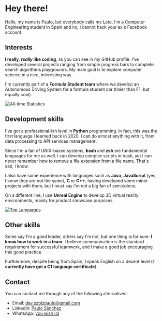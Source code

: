 # Hey there!

Hello, my name is Paulo, but everybody calls me Lete. I'm a Computer Engineering student in Spain and no, I cannot hack your ex's Facebook account.

## Interests

**I really, _really_ like coding**, as you can see in my GitHub profile. I've developed several projects ranging from simple progress bars to complete search algorithms playgrounds. My main goal is to explore computer science in a nice, interesting way.

I'm currently part of a **Formula Student team** where we develop an Autonomous Driving System for a formula student car (tinier than F1, but equally cool).

![All-time Statistics](https://github-readme-stats.vercel.app/api?username=erlete&border_radius=15&count_private=true&hide=prs&hide_border=true&hide_title=true&locale=en&show_icons=true&show_owner=true&theme=tokyonight)

## Development skills

I've got a professional-ish level in **Python** programming. In fact, this was the first language I learned back in 2020. I can do almost anything with it, from data processing to API services management.

Since I'm a fan of UNIX-based systems, **bash** and **zsh** are fundamental languages for me as well. I can develop complex scripts in bash, yet I can never remember how to remove a file extension from a file name. That's sad, I know.

I also have some experience with languages such as **Java**, **JavaScript** (yes, I know they are not the same), **C** or **C++**, having developed some minor projects with them, but I must say I'm not a big fan of semicolons.

On a different line, I use **Unreal Engine** to develop 3D virtual reality environments, mainly for product showcase purposes.

[![Top Languages](https://github-readme-stats.vercel.app/api/top-langs/?username=erlete&border_radius=15&hide_border=true&hide_title=true&langs_count=20&locale=en&show_icons=true&show_owner=true&theme=tokyonight)](https://github.com/erlete/github-readme-stats)

## Other skills

Some say I'm a good leader, others say I'm not, but one thing is for sure: **I know how to work in a team**. I believe communication is the standard requirement for successful teamwork, and I make a good job encouraging this good practice.

Furthermore, despite being from Spain, I speak English on a decent level (**I currently have got a C1 language certificate**).

## Contact

You can contact me through any of the following alternatives:

* Email: [dev.szblzpaulo@gmail.com](mailto:dev.szblzpaulo@gmail.com)
* LinkedIn: [Paulo Sánchez](https://linkedin.com/in/erlete)
* WhatsApp: [you wish lol](https://theuselessweb.com/)
